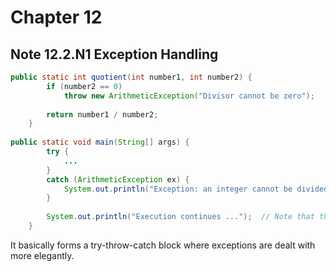 # Chapter 12
## Note 12.2.N1 Exception Handling
```java
public static int quotient(int number1, int number2) {
		if (number2 == 0)
			throw new ArithmeticException("Divisor cannot be zero");
		
		return number1 / number2;
	}
		
public static void main(String[] args) {
		try {
			...
		}
		catch (ArithmeticException ex) {
			System.out.println("Exception: an integer cannot be divided by zero ");
		}
		
		System.out.println("Execution continues ...");  // Note that this will still be executed after the "try" or "catch" block
	}
```
It basically forms a try-throw-catch block where exceptions are dealt with more elegantly.  
